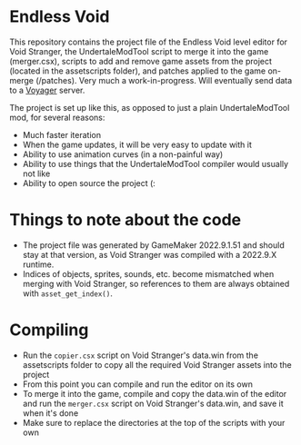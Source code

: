 # Endless Void
This repository contains the project file of the Endless Void level editor for Void Stranger, the UndertaleModTool script to merge it into the game (merger.csx), 
scripts to add and remove game assets from the project (located in the assetscripts folder), and patches applied to the game on-merge (/patches).
Very much a work-in-progress. Will eventually send data to a [Voyager](https://github.com/hexfae/voyager) server.

The project is set up like this, as opposed to just a plain UndertaleModTool mod, for several reasons:
- Much faster iteration
- When the game updates, it will be very easy to update with it
- Ability to use animation curves (in a non-painful way)
- Ability to use things that the UndertaleModTool compiler would usually not like
- Ability to open source the project (:

# Things to note about the code
- The project file was generated by GameMaker 2022.9.1.51 and should stay at that version, as Void Stranger was compiled with a 2022.9.X runtime.
- Indices of objects, sprites, sounds, etc. become mismatched when merging with Void Stranger, so references to them are always obtained with `asset_get_index()`.

# Compiling
- Run the `copier.csx` script on Void Stranger's data.win from the assetscripts folder to copy all the required Void Stranger assets into the project
- From this point you can compile and run the editor on its own
- To merge it into the game, compile and copy the data.win of the editor and run the `merger.csx` script on Void Stranger's data.win, and save it when it's done
- Make sure to replace the directories at the top of the scripts with your own